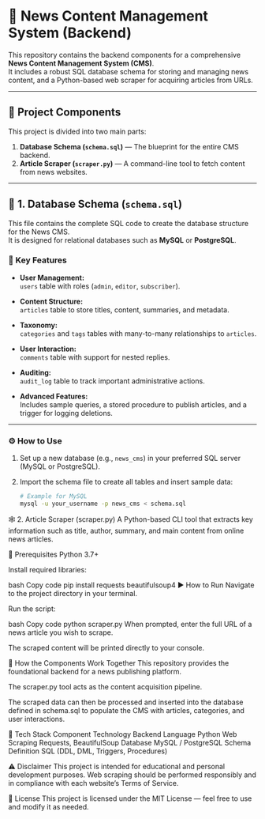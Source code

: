 # 📰 News Content Management System (Backend)

This repository contains the backend components for a comprehensive **News Content Management System (CMS)**.  
It includes a robust SQL database schema for storing and managing news content, and a Python-based web scraper for acquiring articles from URLs.

---

## 📁 Project Components

This project is divided into two main parts:

1. **Database Schema (`schema.sql`)** — The blueprint for the entire CMS backend.  
2. **Article Scraper (`scraper.py`)** — A command-line tool to fetch content from news websites.

---

## 🧩 1. Database Schema (`schema.sql`)

This file contains the complete SQL code to create the database structure for the News CMS.  
It is designed for relational databases such as **MySQL** or **PostgreSQL**.

### 🔑 Key Features

- **User Management:**  
  `users` table with roles (`admin`, `editor`, `subscriber`).

- **Content Structure:**  
  `articles` table to store titles, content, summaries, and metadata.

- **Taxonomy:**  
  `categories` and `tags` tables with many-to-many relationships to `articles`.

- **User Interaction:**  
  `comments` table with support for nested replies.

- **Auditing:**  
  `audit_log` table to track important administrative actions.

- **Advanced Features:**  
  Includes sample queries, a stored procedure to publish articles, and a trigger for logging deletions.

---

### ⚙️ How to Use

1. Set up a new database (e.g., `news_cms`) in your preferred SQL server (MySQL or PostgreSQL).  
2. Import the schema file to create all tables and insert sample data:

   ```bash
   # Example for MySQL
   mysql -u your_username -p news_cms < schema.sql
🕸️ 2. Article Scraper (scraper.py)
A Python-based CLI tool that extracts key information such as title, author, summary, and main content from online news articles.

🧠 Prerequisites
Python 3.7+

Install required libraries:

bash
Copy code
pip install requests beautifulsoup4
▶️ How to Run
Navigate to the project directory in your terminal.

Run the script:

bash
Copy code
python scraper.py
When prompted, enter the full URL of a news article you wish to scrape.

The scraped content will be printed directly to your console.

🔄 How the Components Work Together
This repository provides the foundational backend for a news publishing platform.

The scraper.py tool acts as the content acquisition pipeline.

The scraped data can then be processed and inserted into the database defined in schema.sql to populate the CMS with articles, categories, and user interactions.

🧱 Tech Stack
Component	Technology
Backend Language	Python
Web Scraping	Requests, BeautifulSoup
Database	MySQL / PostgreSQL
Schema Definition	SQL (DDL, DML, Triggers, Procedures)

⚠️ Disclaimer
This project is intended for educational and personal development purposes.
Web scraping should be performed responsibly and in compliance with each website’s Terms of Service.

📜 License
This project is licensed under the MIT License — feel free to use and modify it as needed.
